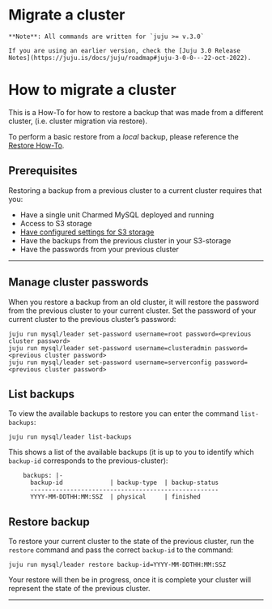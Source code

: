 
# Migrate a cluster

```{note}
**Note**: All commands are written for `juju >= v.3.0`

If you are using an earlier version, check the [Juju 3.0 Release Notes](https://juju.is/docs/juju/roadmap#juju-3-0-0---22-oct-2022).
```

# How to migrate a cluster

This is a How-To for how to restore a backup that was made from a different cluster, (i.e. cluster migration via restore).

To perform a basic restore from a *local* backup, please reference the [Restore How-To](/how-to-guides/back-up-and-restore/restore-a-backup).

## Prerequisites
Restoring a backup from a previous cluster to a current cluster requires that you:
- Have a single unit Charmed MySQL deployed and running
- Access to S3 storage
- [Have configured settings for S3 storage](/how-to-guides/back-up-and-restore/configure-s3-aws)
- Have the backups from the previous cluster in your S3-storage
- Have the passwords from your previous cluster

---

## Manage cluster passwords

When you restore a backup from an old cluster, it will restore the password from the previous cluster to your current cluster. Set the password of your current cluster to the previous cluster’s password:
```shell
juju run mysql/leader set-password username=root password=<previous cluster password>
juju run mysql/leader set-password username=clusteradmin password=<previous cluster password>
juju run mysql/leader set-password username=serverconfig password=<previous cluster password>
```

## List backups

To view the available backups to restore you can enter the command `list-backups`:
```shell
juju run mysql/leader list-backups
```

This shows a list of the available backups (it is up to you to identify which `backup-id` corresponds to the previous-cluster):
```shell
    backups: |-
      backup-id             | backup-type  | backup-status
      ----------------------------------------------------
      YYYY-MM-DDTHH:MM:SSZ  | physical     | finished
```

## Restore backup

To restore your current cluster to the state of the previous cluster, run the `restore` command and pass the correct `backup-id` to the command:
 ```shell
juju run mysql/leader restore backup-id=YYYY-MM-DDTHH:MM:SSZ
```

Your restore will then be in progress, once it is complete your cluster will represent the state of the previous cluster.

-------------------------

